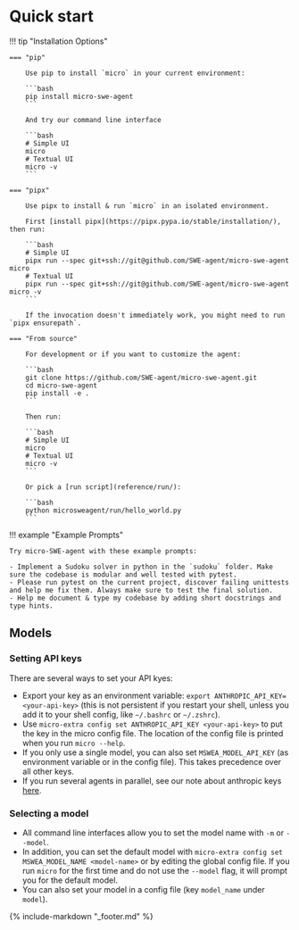 # Quick start

!!! tip "Installation Options"

    === "pip"

        Use pip to install `micro` in your current environment:

        ```bash
        pip install micro-swe-agent
        ```

        And try our command line interface

        ```bash
        # Simple UI
        micro
        # Textual UI
        micro -v
        ```

    === "pipx"

        Use pipx to install & run `micro` in an isolated environment.

        First [install pipx](https://pipx.pypa.io/stable/installation/), then run:

        ```bash
        # Simple UI
        pipx run --spec git+ssh://git@github.com/SWE-agent/micro-swe-agent micro
        # Textual UI
        pipx run --spec git+ssh://git@github.com/SWE-agent/micro-swe-agent micro -v
        ```

        If the invocation doesn't immediately work, you might need to run `pipx ensurepath`.

    === "From source"

        For development or if you want to customize the agent:

        ```bash
        git clone https://github.com/SWE-agent/micro-swe-agent.git
        cd micro-swe-agent
        pip install -e .
        ```

        Then run:

        ```bash
        # Simple UI
        micro
        # Textual UI
        micro -v
        ```

        Or pick a [run script](reference/run/):

        ```bash
        python microsweagent/run/hello_world.py
        ```

!!! example "Example Prompts"

    Try micro-SWE-agent with these example prompts:

    - Implement a Sudoku solver in python in the `sudoku` folder. Make sure the codebase is modular and well tested with pytest.
    - Please run pytest on the current project, discover failing unittests and help me fix them. Always make sure to test the final solution.
    - Help me document & type my codebase by adding short docstrings and type hints.

## Models

### Setting API keys

There are several ways to set your API kyes:

* Export your key as an environment variable: `export ANTHROPIC_API_KEY=<your-api-key>` (this is not persistent if you restart your shell, unless you add it to your shell config, like `~/.bashrc` or `~/.zshrc`).
* Use `micro-extra config set ANTHROPIC_API_KEY <your-api-key>` to put the key in the micro config file. The location of the config file is printed when you run `micro --help`.
* If you only use a single model, you can also set `MSWEA_MODEL_API_KEY` (as environment variable or in the config file). This takes precedence over all other keys.
* If you run several agents in parallel, see our note about anthropic keys [here](advanced/configuration.md).

### Selecting a model

* All command line interfaces allow you to set the model name with `-m` or `--model`.
* In addition, you can set the default model with `micro-extra config set MSWEA_MODEL_NAME <model-name>` or by editing the global config file.
  If you run `micro` for the first time and do not use the `--model` flag, it will prompt you for the default model.
* You can also set your model in a config file (key `model_name` under `model`).

{% include-markdown "_footer.md" %}
